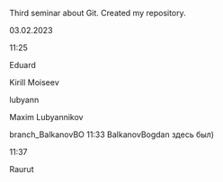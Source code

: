 Third seminar about Git. Created my repository.

03.02.2023


11:25

Eduard

Kirill Moiseev

lubyann


Maxim Lubyannikov

branch_BalkanovBO
11:33 BalkanovBogdan здесь был)

11:37

Raurut
